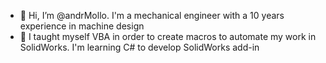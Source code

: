 - 👋 Hi, I’m @andrMollo. I'm a mechanical engineer with a 10 years experience in machine design
- 👀 I taught myself VBA in order to create macros to automate my work in SolidWorks. I'm learning C# to develop SolidWorks add-in

<!---
andrMollo/andrMollo is a ✨ special ✨ repository because its `README.md` (this file) appears on your GitHub profile.
You can click the Preview link to take a look at your changes.
--->
